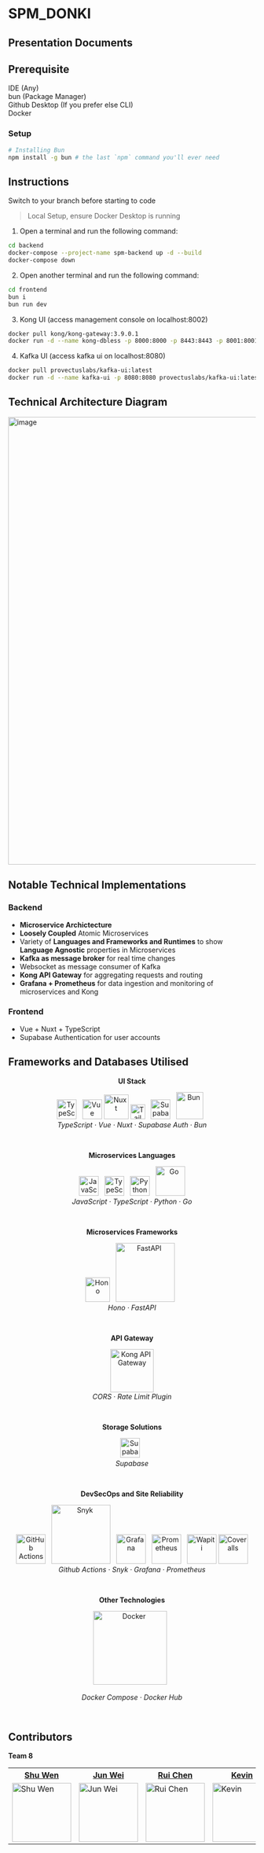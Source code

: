 # SPM_DONKI


## Presentation Documents


## Prerequisite
IDE (Any) <br>
bun (Package Manager) <br>
Github Desktop (If you prefer else CLI) <br>
Docker <br>

### Setup
```bash
# Installing Bun
npm install -g bun # the last `npm` command you'll ever need
```

## Instructions

Switch to your branch before starting to code <br>

> Local Setup, ensure Docker Desktop is running
1. Open a terminal and run the following command:

```bash
cd backend
docker-compose --project-name spm-backend up -d --build
docker-compose down
```
2. Open another terminal and run the following command:

```bash
cd frontend
bun i
bun run dev
```
<!-- 3. Setting up SonarQube (access on localhost:9000)
- default credentials username: `admin` password: `admin`

```bash
docker pull sonarqube:lts-community
docker run -d --name sonarqube -p 9000:9000 sonarqube:lts-community
``` -->

3. Kong UI (access management console on localhost:8002)
```bash
docker pull kong/kong-gateway:3.9.0.1
docker run -d --name kong-dbless -p 8000:8000 -p 8443:8443 -p 8001:8001 -p 8444:8444 -p 8002:8002 -p 8445:8445 -p 8003:8003 -p 8004:8004 kong/kong-gateway:3.9.0.1
```

4. Kafka UI (access kafka ui on localhost:8080)
```bash
docker pull provectuslabs/kafka-ui:latest
docker run -d --name kafka-ui -p 8080:8080 provectuslabs/kafka-ui:latest
```

## Technical Architecture Diagram
<img width="1195" height="911" alt="image" src="assets/TechnicalArchitecture.svg" />


## Notable Technical Implementations
### Backend
- <b>Microservice Archictecture</b>
- <b>Loosely Coupled</b> Atomic Microservices
- Variety of <b>Languages and Frameworks and Runtimes</b> to show <b>Language Agnostic</b> properties in Microservices
- <b>Kafka as message broker</b> for real time changes
- Websocket as message consumer of Kafka
- <b>Kong API Gateway</b> for aggregating requests and routing
- <b>Grafana + Prometheus</b> for data ingestion and monitoring of microservices and Kong

### Frontend
- Vue + Nuxt + TypeScript
- Supabase Authentication for user accounts

## Frameworks and Databases Utilised

<p align="center"><strong>UI Stack</strong></p>
<p align="center">
<a href="https://www.typescriptlang.org/"><img src="https://upload.wikimedia.org/wikipedia/commons/thumb/4/4c/Typescript_logo_2020.svg/1200px-Typescript_logo_2020.svg.png" alt="TypeScript" width="40"/></a>&nbsp;&nbsp;
<a href="https://vuejs.org/"><img src="https://upload.wikimedia.org/wikipedia/commons/9/95/Vue.js_Logo_2.svg" alt="Vue" width="40"/></a>  
<a href="https://nuxt.com/"><img src="https://nuxt.com/assets/design-kit/icon-green.svg" alt="Nuxt" width="50"/></a>  
<a href="https://tailwindcss.com/"><img src="https://upload.wikimedia.org/wikipedia/commons/d/d5/Tailwind_CSS_Logo.svg" alt="Tailwind" width="30"/></a>&nbsp;&nbsp;
<!-- <a href="https://ui.shadcn.com/"><img src="https://github.com/user-attachments/assets/dd2eb75e-28c6-46e5-bb11-734e9e9a04f3" alt="ShadCN" width="30"/></a>&nbsp;&nbsp; -->
<a href="https://supabase.com/auth"><img src="https://www.vectorlogo.zone/logos/supabase/supabase-icon.svg" alt="Supabase" width="40"/></a>&nbsp;&nbsp;
<a href="https://bun.sh/"><img src="https://bun.sh/logo.svg" alt="Bun" width="55"/></a>&nbsp;&nbsp;
<br>
<i>TypeScript · Vue · Nuxt · Supabase Auth · Bun</i>
</p>
<br>

<p align="center"><strong>Microservices Languages</strong></p>
<p align="center">
<a href="https://developer.mozilla.org/en-US/docs/Web/JavaScript"><img src="https://upload.wikimedia.org/wikipedia/commons/6/6a/JavaScript-logo.png" alt="JavaScript" width="40"/></a>&nbsp;&nbsp;
<a href="https://www.typescriptlang.org/"><img src="https://upload.wikimedia.org/wikipedia/commons/thumb/4/4c/Typescript_logo_2020.svg/1200px-Typescript_logo_2020.svg.png" alt="TypeScript" width="40"/></a>&nbsp;&nbsp;
<a href="https://www.python.org/"><img src="https://upload.wikimedia.org/wikipedia/commons/thumb/c/c3/Python-logo-notext.svg/1024px-Python-logo-notext.svg.png" alt="Python" width="40"/></a>&nbsp;&nbsp;
<a href="https://go.dev/"><img src="https://go.dev/blog/go-brand/Go-Logo/SVG/Go-Logo_Blue.svg" alt="Go" width="60"/></a>
<br>
<i>JavaScript · TypeScript · Python · Go</i>
</p>
<br>

<p align="center"><strong>Microservices Frameworks</strong></p>
<p align="center">
<a href="https://hono.dev/"><img src="https://upload.wikimedia.org/wikipedia/commons/6/60/Hono-logo.svg" alt="Hono" width="50"/></a>&nbsp;&nbsp;
<a href="https://fastapi.tiangolo.com/"><img src="https://upload.wikimedia.org/wikipedia/commons/1/1a/FastAPI_logo.svg" alt="FastAPI" width="120"/></a>&nbsp;&nbsp;
<br>
<i>Hono · FastAPI</i>
</p>
<br>

<p align="center"><strong>API Gateway</strong></p>
<p align="center">
<a href="https://konghq.com/"><img src="https://konghq.com/wp-content/uploads/2018/08/kong-combination-mark-color-256px.png" alt="Kong API Gateway" width="88"/></a>
<br>
<i>CORS · Rate Limit Plugin </i>
</p>
<br>  

<p align="center"><strong>Storage Solutions</strong></p>  
<p align="center">
<a href="https://supabase.com/"><img src="https://www.vectorlogo.zone/logos/supabase/supabase-icon.svg" alt="Supabase" width="40" /></a>&nbsp;&nbsp;
<br>
<i>Supabase</i>
</p>
<br> 

<p align="center"><strong>DevSecOps and Site Reliability</strong></p>
<p align="center">
<a href="https://github.com/features/actions"><img src="https://github.com/user-attachments/assets/84046b86-7745-4ddd-8c36-b39b6a9ead91" alt="GitHub Actions" width="60"/></a>&nbsp;&nbsp;
<a href="https://snyk.io/"><img src="https://github.com/user-attachments/assets/f35638ce-2ad1-4664-9cf1-e219222ca4f0" alt="Snyk" width="120"/></a>&nbsp;&nbsp;
<a href="https://grafana.com/"><img src="https://upload.wikimedia.org/wikipedia/commons/a/a1/Grafana_logo.svg" alt="Grafana" width="60"/></a>&nbsp;&nbsp;
<a href="https://prometheus.io/"><img src="https://upload.wikimedia.org/wikipedia/commons/3/38/Prometheus_software_logo.svg" alt="Prometheus" width="60"/></a>&nbsp;&nbsp;
<a href="https://wapiti.sourceforge.io/"><img src="https://wapiti-scanner.github.io/wapiti_400.png" alt="Wapiti" width="60"/></a>
<a href="https://coveralls.io/"><img src="https://avatars.githubusercontent.com/u/16691566?s=280&v=4" alt="Coveralls" width="60"/></a>
<br>
<i>Github Actions · Snyk · Grafana · Prometheus</i>
</p> 
<br>

<p align="center"><strong>Other Technologies</strong></p>
<p align="center">
<a href="https://www.docker.com/"><img src="https://upload.wikimedia.org/wikipedia/commons/4/4e/Docker_%28container_engine%29_logo.svg" alt="Docker" width="150"/></a>&nbsp;&nbsp;
</p>
<p align="center">
<i>Docker Compose · Docker Hub</i>
</p>
<br> 

## Contributors

**Team 8**

<div align="center">
    <table>
        <tr>
            <th><a href="https://hsr.hoyoverse.com/en-us/">Shu Wen</a></th>
            <th><a href="https://zenless.hoyoverse.com/en-us/">Jun Wei</a></th>
            <th><a href="https://zenless.hoyoverse.com/en-us/">Rui Chen</a></th>
            <th><a href="https://www.linkedin.com/in/kevin-tan-513a9b207/">Kevin</a></th>
            <th><a href="https://zenless.hoyoverse.com/en-us/">Ashley</a></th>
            <th><a href="https://www.linkedin.com/in/joelynchuawl/">Joelyn</a></th>
        </tr>
        <tr>
            <td><img src="https://encrypted-tbn0.gstatic.com/images?q=tbn:ANd9GcQWBImo3QArAue--WOdbkcCsmabXCLvPXyxRA&s" alt="Shu Wen" width="120" height="120" style="display:block; margin:0 auto;"></td>
            <td><img src="https://encrypted-tbn0.gstatic.com/images?q=tbn:ANd9GcSAazBpLPvB3v_fJo5-74AbncYHsjjMom2TNA&s" alt="Jun Wei" width="120" height="120" style="display:block; margin: 0 auto;"></td>
            <td><img src="https://encrypted-tbn0.gstatic.com/images?q=tbn:ANd9GcSAazBpLPvB3v_fJo5-74AbncYHsjjMom2TNA&s" alt="Rui Chen" width="120" height="120" style="display:block; margin: 0 auto;"></td>
            <td><img src="https://encrypted-tbn0.gstatic.com/images?q=tbn:ANd9GcSAazBpLPvB3v_fJo5-74AbncYHsjjMom2TNA&s" alt="Kevin" width="120" height="120" style="display:block; margin: 0 auto;"</td>
            <td><img src="https://encrypted-tbn0.gstatic.com/images?q=tbn:ANd9GcSAazBpLPvB3v_fJo5-74AbncYHsjjMom2TNA&s" alt="Ashley" width="120" height="120" style="display:block; margin: 0 auto;"</td>
            <td><img src="https://encrypted-tbn0.gstatic.com/images?q=tbn:ANd9GcQWBImo3QArAue--WOdbkcCsmabXCLvPXyxRA&s" alt="Joelyn" width="120" height="120" style="display:block; margin: 0 auto;"></td>
        </tr>
    </table>
</div>
